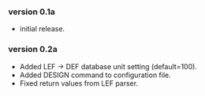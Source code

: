 ### version 0.1a

* initial release.

### version 0.2a

* Added LEF -> DEF database unit setting (default=100).
* Added DESIGN command to configuration file.
* Fixed return values from LEF parser.
